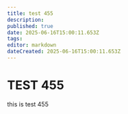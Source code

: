 ```yaml
---
title: test 455
description: 
published: true
date: 2025-06-16T15:00:11.653Z
tags: 
editor: markdown
dateCreated: 2025-06-16T15:00:11.653Z
---
```


# TEST 455
this is test 455
